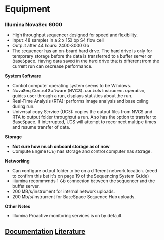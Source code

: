# Equipment

### Illumina NovaSeq 6000
- High throughput sequencer designed for speed and flexibility.
- Input: 48 samples in a 2 x 150 bp S4 flow cell
- Output after 44 hours: 2400-3000 Gb
- The sequencer has an on-board hard drive. The hard drive is only for temporary storage before the data is transferred to a buffer server or BaseSpace. Having data saved in the hard drive that is different from the current run can decrease performance.

__System Software__
- Control computer operating system seems to be Windows.
- NovaSeq Control Software (NVCS): controls instrument operation, guides user through a run, displays statistics about the run.
- Real-Time Analysis (RTA): performs image analysis and base caling during run.
- Universal copy Service (UCS): copies the output files from NVCS and RTA to output folder throughout a run. Also has the option to transfer to BaseSpace. If interrupted, UCS will attempt to reconnect multiple times and resume transfer of data.

__Storage__
- __Not sure how much onboard storage as of now__
- Compute Engine (CE) has storage and control computer has storage.

__Networking__
- Can configure output folder to be on a different network location. (need to confirm this but it's on page 19 of the Sequencing System Guide)
- Illumina recommends 1 Gb connection between the sequencer and the buffer server.
- 200 MB/s/instrument for internal network uploads.
- 200 Mb/s/instrument for BaseSpace Sequence Hub uploads.

__Other Notes__
- Illumina Proactive monitoring services is on by default.

[Documentation](https://support.illumina.com/sequencing/sequencing_instruments/novaseq-6000.html)
[Literature](https://www.illumina.com/systems/sequencing-platforms/novaseq/resources.html)
-
